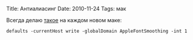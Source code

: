 Title: Антиалиасинг
Date: 2010-11-24
Tags: мак

<div class="text"><p>Всегда делаю <a href="http://hints.macworld.com/article.php?story=20090828224632809">такое</a> на каждом новом маке:</p>
<p><code>defaults -currentHost write -globalDomain AppleFontSmoothing -int 1</code></p></div>